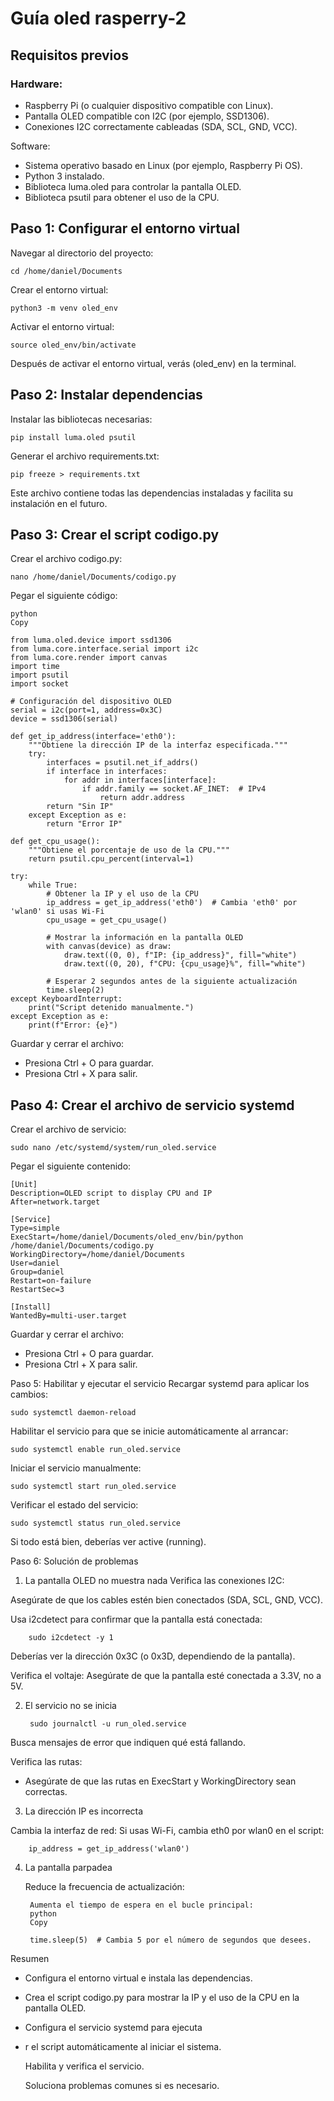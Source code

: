 # Guía oled rasperry-2 
## Requisitos previos

### Hardware:

- Raspberry Pi (o cualquier dispositivo compatible con Linux).
- Pantalla OLED compatible con I2C (por ejemplo, SSD1306).
- Conexiones I2C correctamente cableadas (SDA, SCL, GND, VCC).

Software:

- Sistema operativo basado en Linux (por ejemplo, Raspberry Pi OS).
- Python 3 instalado.
- Biblioteca luma.oled para controlar la pantalla OLED.
- Biblioteca psutil para obtener el uso de la CPU.

## Paso 1: Configurar el entorno virtual
Navegar al directorio del proyecto:

    cd /home/daniel/Documents

Crear el entorno virtual:

    python3 -m venv oled_env

Activar el entorno virtual:

    source oled_env/bin/activate
Después de activar el entorno virtual, verás (oled_env) en la terminal.

## Paso 2: Instalar dependencias
Instalar las bibliotecas necesarias:

    pip install luma.oled psutil

Generar el archivo requirements.txt:

    pip freeze > requirements.txt

Este archivo contiene todas las dependencias instaladas y facilita su instalación en el futuro.

## Paso 3: Crear el script codigo.py
Crear el archivo codigo.py:

    nano /home/daniel/Documents/codigo.py

Pegar el siguiente código:

    python
    Copy

    from luma.oled.device import ssd1306
    from luma.core.interface.serial import i2c
    from luma.core.render import canvas
    import time
    import psutil
    import socket

    # Configuración del dispositivo OLED
    serial = i2c(port=1, address=0x3C)
    device = ssd1306(serial)

    def get_ip_address(interface='eth0'):
        """Obtiene la dirección IP de la interfaz especificada."""
        try:
            interfaces = psutil.net_if_addrs()
            if interface in interfaces:
                for addr in interfaces[interface]:
                    if addr.family == socket.AF_INET:  # IPv4
                        return addr.address
            return "Sin IP"
        except Exception as e:
            return "Error IP"

    def get_cpu_usage():
        """Obtiene el porcentaje de uso de la CPU."""
        return psutil.cpu_percent(interval=1)

    try:
        while True:
            # Obtener la IP y el uso de la CPU
            ip_address = get_ip_address('eth0')  # Cambia 'eth0' por 'wlan0' si usas Wi-Fi
            cpu_usage = get_cpu_usage()

            # Mostrar la información en la pantalla OLED
            with canvas(device) as draw:
                draw.text((0, 0), f"IP: {ip_address}", fill="white")
                draw.text((0, 20), f"CPU: {cpu_usage}%", fill="white")

            # Esperar 2 segundos antes de la siguiente actualización
            time.sleep(2)
    except KeyboardInterrupt:
        print("Script detenido manualmente.")
    except Exception as e:
        print(f"Error: {e}")

Guardar y cerrar el archivo:

- Presiona Ctrl + O para guardar.
- Presiona Ctrl + X para salir.

## Paso 4: Crear el archivo de servicio systemd
Crear el archivo de servicio:

    sudo nano /etc/systemd/system/run_oled.service

Pegar el siguiente contenido:


    [Unit]
    Description=OLED script to display CPU and IP
    After=network.target

    [Service]
    Type=simple
    ExecStart=/home/daniel/Documents/oled_env/bin/python /home/daniel/Documents/codigo.py
    WorkingDirectory=/home/daniel/Documents
    User=daniel
    Group=daniel
    Restart=on-failure
    RestartSec=3

    [Install]
    WantedBy=multi-user.target

Guardar y cerrar el archivo:
- Presiona Ctrl + O para guardar.
- Presiona Ctrl + X para salir.

Paso 5: Habilitar y ejecutar el servicio
Recargar systemd para aplicar los cambios:

    sudo systemctl daemon-reload

Habilitar el servicio para que se inicie automáticamente al arrancar:

    sudo systemctl enable run_oled.service
Iniciar el servicio manualmente:

    sudo systemctl start run_oled.service

Verificar el estado del servicio:

    sudo systemctl status run_oled.service

Si todo está bien, deberías ver active (running).

Paso 6: Solución de problemas
1. La pantalla OLED no muestra nada
Verifica las conexiones I2C:

Asegúrate de que los cables estén bien conectados (SDA, SCL, GND, VCC).

Usa i2cdetect para confirmar que la pantalla está conectada:

        sudo i2cdetect -y 1

Deberías ver la dirección 0x3C (o 0x3D, dependiendo de la pantalla).

Verifica el voltaje:
Asegúrate de que la pantalla esté conectada a 3.3V, no a 5V.

2. El servicio no se inicia

        sudo journalctl -u run_oled.service
 Busca mensajes de error que indiquen qué está fallando.

Verifica las rutas:

- Asegúrate de que las rutas en ExecStart y WorkingDirectory sean correctas.

3. La dirección IP es incorrecta

Cambia la interfaz de red:
Si usas Wi-Fi, cambia eth0 por wlan0 en el script:

        ip_address = get_ip_address('wlan0')

4. La pantalla parpadea

    Reduce la frecuencia de actualización:

        Aumenta el tiempo de espera en el bucle principal:
        python
        Copy

        time.sleep(5)  # Cambia 5 por el número de segundos que desees.

Resumen

- Configura el entorno virtual e instala las dependencias.
- Crea el script codigo.py para mostrar la IP y el uso de la CPU en la pantalla OLED.

- Configura el servicio systemd para ejecuta
- r el script automáticamente al iniciar el sistema.

    Habilita y verifica el servicio.

    Soluciona problemas comunes si es necesario.
